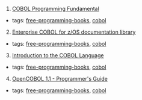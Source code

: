 1. [COBOL Programming Fundamental](http://yusman.staff.gunadarma.ac.id/Downloads/files/33460/COBOL_Programming_Fundamental.pdf)
  * tags: [free-programming-books](tags/free-programming-books.md), [cobol](tags/cobol.md)
2. [Enterprise COBOL for z/OS documentation library](http://www-01.ibm.com/support/docview.wss?uid=swg27036733)
  * tags: [free-programming-books](tags/free-programming-books.md), [cobol](tags/cobol.md)
3. [Introduction to the COBOL Language](http://www-03.ibm.com/systems/z/education/skills_coursematerials.html#COBOL)
  * tags: [free-programming-books](tags/free-programming-books.md), [cobol](tags/cobol.md)
4. [OpenCOBOL 1.1 - Programmer's Guide](http://open-cobol.sourceforge.net/guides/OpenCOBOL%20Programmers%20Guide.pdf)
  * tags: [free-programming-books](tags/free-programming-books.md), [cobol](tags/cobol.md)
